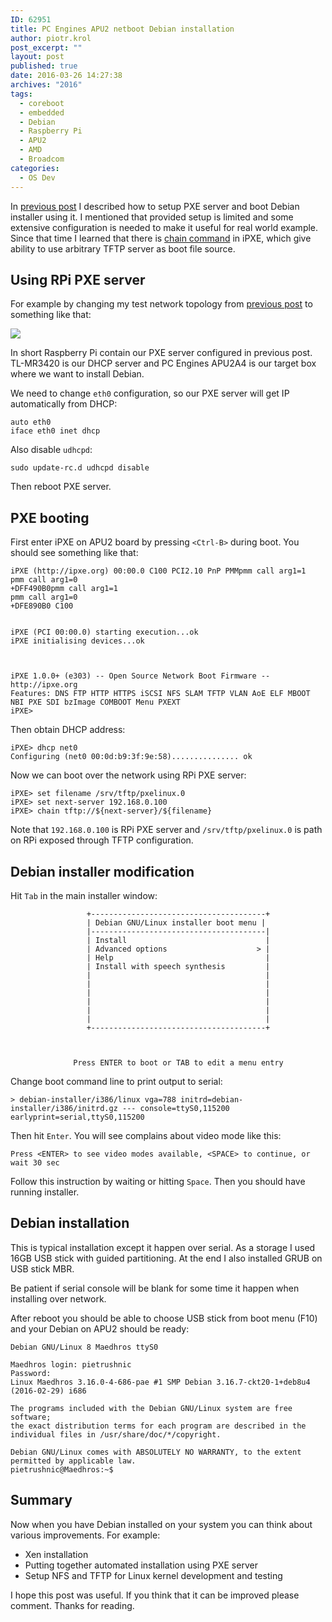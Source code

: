 ```yaml
---
ID: 62951
title: PC Engines APU2 netboot Debian installation
author: piotr.krol
post_excerpt: ""
layout: post
published: true
date: 2016-03-26 14:27:38
archives: "2016"
tags:
  - coreboot
  - embedded
  - Debian
  - Raspberry Pi
  - APU2
  - AMD
  - Broadcom
categories:
  - OS Dev
---
```

In [previous post](2016/03/12/pxe-server-with-raspberry-pi-1/) I described how
to setup PXE server and boot Debian installer using it. I mentioned that
provided setup is limited and some extensive configuration is needed to make it
useful for real world example. Since that time I learned that there is
[chain command](http://ipxe.org/cmd/chain) in iPXE, which give ability to use arbitrary TFTP server
as boot file source.

## Using RPi PXE server

For example by changing my test network topology from [previous post](2016/03/12/pxe-server-with-raspberry-pi-1/)
to something like that:

![](/img/pxe_srv_apu2.png)

In short Raspberry Pi contain our PXE server configured in previous post.
TL-MR3420 is our DHCP server and PC Engines APU2A4 is our target box where we
want to install Debian.

We need to change `eth0` configuration, so our PXE server will get IP
automatically from DHCP:

```
auto eth0
iface eth0 inet dhcp
```

Also disable `udhcpd`:

```
sudo update-rc.d udhcpd disable
```

Then reboot PXE server.

## PXE booting

First enter iPXE on APU2 board by pressing `<Ctrl-B>` during boot. You should
see something like that:

```
iPXE (http://ipxe.org) 00:00.0 C100 PCI2.10 PnP PMMpmm call arg1=1
pmm call arg1=0
+DFF490B0pmm call arg1=1
pmm call arg1=0
+DFE890B0 C100


iPXE (PCI 00:00.0) starting execution...ok
iPXE initialising devices...ok



iPXE 1.0.0+ (e303) -- Open Source Network Boot Firmware -- http://ipxe.org
Features: DNS FTP HTTP HTTPS iSCSI NFS SLAM TFTP VLAN AoE ELF MBOOT NBI PXE SDI bzImage COMBOOT Menu PXEXT
iPXE>
```

Then obtain DHCP address:

```
iPXE> dhcp net0
Configuring (net0 00:0d:b9:3f:9e:58)............... ok
```

Now we can boot over the network using RPi PXE server:

```
iPXE> set filename /srv/tftp/pxelinux.0
iPXE> set next-server 192.168.0.100
iPXE> chain tftp://${next-server}/${filename}
```

Note that `192.168.0.100` is RPi PXE server and `/srv/tftp/pxelinux.0` is path
on RPi exposed through TFTP configuration.


## Debian installer modification

Hit `Tab` in the main installer window:

```
                 +---------------------------------------+
                 | Debian GNU/Linux installer boot menu |
                 |---------------------------------------|
                 | Install                               |
                 | Advanced options                    > |
                 | Help                                  |
                 | Install with speech synthesis         |
                 |                                       |
                 |                                       |
                 |                                       |
                 |                                       |
                 |                                       |
                 |                                       |
                 +---------------------------------------+



              Press ENTER to boot or TAB to edit a menu entry
```

Change boot command line to print output to serial:

```
> debian-installer/i386/linux vga=788 initrd=debian-installer/i386/initrd.gz --- console=ttyS0,115200 earlyprint=serial,ttyS0,115200
```

Then hit `Enter`. You will see complains about video mode like this:

```
Press <ENTER> to see video modes available, <SPACE> to continue, or wait 30 sec
```

Follow this instruction by waiting or hitting `Space`. Then you should have
running installer.

## Debian installation

This is typical installation except it happen over serial. As a storage I used
16GB USB stick with guided partitioning. At the end I also installed GRUB on
USB stick MBR.

Be patient if serial console will be blank for some time it happen when
installing over network.

After reboot you should be able to choose USB stick from boot menu (F10) and
your Debian on APU2 should be ready:

```
Debian GNU/Linux 8 Maedhros ttyS0

Maedhros login: pietrushnic
Password:
Linux Maedhros 3.16.0-4-686-pae #1 SMP Debian 3.16.7-ckt20-1+deb8u4 (2016-02-29) i686

The programs included with the Debian GNU/Linux system are free software;
the exact distribution terms for each program are described in the
individual files in /usr/share/doc/*/copyright.

Debian GNU/Linux comes with ABSOLUTELY NO WARRANTY, to the extent
permitted by applicable law.
pietrushnic@Maedhros:~$
```

## Summary

Now when you have Debian installed on your system you can think about various
improvements. For example:

* Xen installation
* Putting together automated installation using PXE server
* Setup NFS and TFTP for Linux kernel development and testing

I hope this post was useful. If you think that it can be improved please
comment. Thanks for reading.

